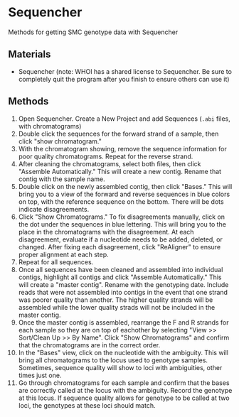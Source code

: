 # Sequencher

Methods for getting SMC genotype data with Sequencher

## Materials

- Sequencher (note: WHOI has a shared license to Sequencher. Be sure to completely quit the program after you finish to ensure others can use it)

## Methods

1. Open Sequencher. Create a New Project and add Sequences (`.abi` files, with chromatograms)
2. Double click the sequences for the forward strand of a sample, then click "show chromatogram."
3. With the chromatogram showing, remove the sequence information for poor quality chromatograms. Repeat for the reverse strand.
4. After cleaning the chromatograms, select both files, then click "Assemble Automatically." This will create a new contig. Rename that contig with the sample name.
5. Double click on the newly assembled contig, then click "Bases." This will bring you to a view of the forward and reverse sequences in blue colors on top, with the reference sequence on the bottom. There will be dots indicate disagreements.
6. Click "Show Chromatograms." To fix disagreements manually, click on the dot under the sequences in blue lettering. This will bring you to the place in the chromatograms with the disagreement. At each disagreement, evaluate if a nucleotide needs to be added, deleted, or changed. After fixing each disagreement, click "ReAligner" to ensure proper alignment at each step.
7. Repeat for all sequences.
8. Once all sequences have been cleaned and assembled into individual contigs, highlight all contigs and click "Assemble Automatically." This will create a "master contig". Rename with the genotyping date. Include reads that were not assembled into contigs in the event that one strand was poorer quality than another. The higher quality strands will be assembled while the lower quality strads will not be included in the master contig.
9. Once the master contig is assembled, rearrange the F and R strands for each sample so they are on top of eachother by selecting "View >> Sort/Clean Up >> By Name". Click "Show Chromatograms" and confirm that the chromatograms are in the correct order.
10. In the "Bases" view, click on the nucleotide with the ambiguity. This will bring all chromatograms to the locus used to genotype samples. Sometimes, sequence quality will show to loci with ambiguities, other times just one.
11. Go through chromatograms for each sample and confirm that the bases are correctly called at the locus with the ambiguity. Record the genotype at this locus. If sequence quality allows for genotype to be called at two loci, the genotypes at these loci should match.
